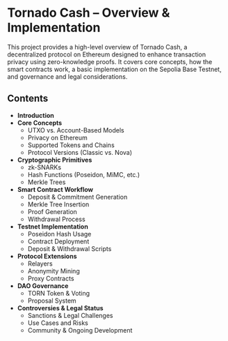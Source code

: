 # Tornado Cash – Overview & Implementation

This project provides a high-level overview of Tornado Cash, a decentralized protocol on Ethereum designed to enhance transaction privacy using zero-knowledge proofs. It covers core concepts, how the smart contracts work, a basic implementation on the Sepolia Base Testnet, and governance and legal considerations.

## Contents

- **Introduction**
- **Core Concepts**
  - UTXO vs. Account-Based Models
  - Privacy on Ethereum
  - Supported Tokens and Chains
  - Protocol Versions (Classic vs. Nova)
- **Cryptographic Primitives**
  - zk-SNARKs
  - Hash Functions (Poseidon, MiMC, etc.)
  - Merkle Trees
- **Smart Contract Workflow**
  - Deposit & Commitment Generation
  - Merkle Tree Insertion
  - Proof Generation
  - Withdrawal Process
- **Testnet Implementation**
  - Poseidon Hash Usage
  - Contract Deployment
  - Deposit & Withdrawal Scripts
- **Protocol Extensions**
  - Relayers
  - Anonymity Mining
  - Proxy Contracts
- **DAO Governance**
  - TORN Token & Voting
  - Proposal System
- **Controversies & Legal Status**
  - Sanctions & Legal Challenges
  - Use Cases and Risks
  - Community & Ongoing Development
